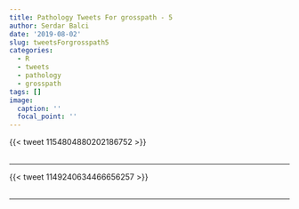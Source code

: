 ```yaml
---
title: Pathology Tweets For grosspath - 5
author: Serdar Balci
date: '2019-08-02'
slug: tweetsForgrosspath5
categories:
  - R
  - tweets
  - pathology
  - grosspath
tags: []
image:
  caption: ''
  focal_point: ''
---
```



{{< tweet 1154804880202186752 >}}
<br>
<br>
<hr>
{{< tweet 1149240634466656257 >}}
<br>
<br>
<hr>
